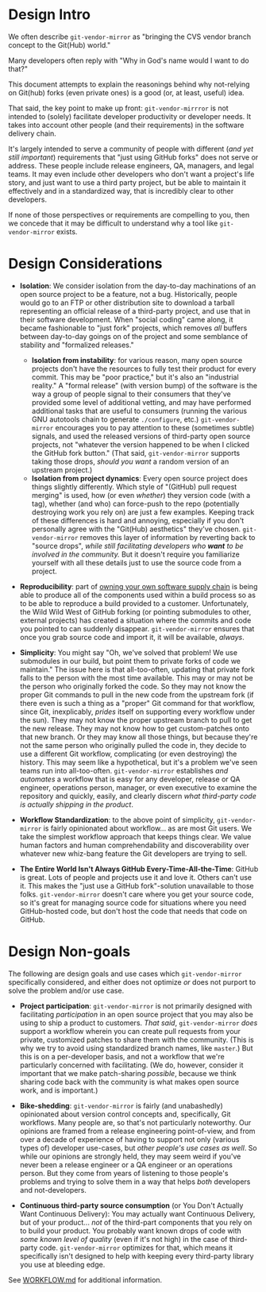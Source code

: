 
# Design Intro

We often describe `git-vendor-mirror` as "bringing the CVS vendor branch concept to the Git(Hub) world."

Many developers often reply with "Why in God's name would I want to do that?"

This document attempts to explain the reasonings behind why not-relying on Git(hub) forks (even private ones) is a good (or, at least, useful) idea. 

That said, the key point to make up front: `git-vendor-mirrror` is not intended to (solely) facilitate developer productivity or developer needs. It takes into account other people (and their requirements) in the software delivery chain.

It's largely intended to serve a community of people with different (_and yet still important_) requirements that "just using GitHub forks" does not serve or address. These people include release engineers, QA, managers, and legal teams. It may even include other developers who don't want a project's life story, and just want to use a third party project, but be able to maintain it effectively and in a standardized way, that is incredibly clear to other developers.

If none of those perspectives or requirements are compelling to you, then we concede that it may be difficult to understand why a tool like `git-vendor-mirror` exists.

# Design Considerations

- **Isolation**: We consider isolation from the day-to-day machinations of an open source project to be a feature, not a bug. Historically, people would go to an FTP or other distribution site to download a tarball representing an official release of a third-party project, and use that in their software development. When "social coding" came along, it became fashionable to "just fork" projects, which removes _all_ buffers between day-to-day goings on of the project and some semblance of stability and "formalized releases."
  - **Isolation from instability**: for various reason, many open source projects don't have the resources to fully test their product for every commit. This may be "poor practice," but it's also an "industrial reality." A "formal release" (with version bump) of the software is the way a group of people signal to their consumers that they've provided some level of additional vetting, and may have performed additional tasks that are useful to consumers (running the various GNU autotools chain to generate `./configure`, etc.) `git-vendor-mirror` encourages you to pay attention to these (sometimes subtle) signals, and used the released versions of third-party open source projects, not "whatever the version happened to be when I clicked the GitHub fork button." (That said, `git-vendor-mirror` supports taking those drops, _should you want_ a random version of an upstream project.)
  - **Isolation from project dynamics**: Every open source project does things slightly differently. Which style of "(GitHub) pull request merging" is used, how (or even _whether_) they version code (with a tag), whether (and who) can force-push to the repo (potentially destroying work you rely on) are just a few examples. Keeping track of these differences is hard and annoying, especially if you don't personally agree with the "Git(Hub) aesthetics" they've chosen. `git-vendor-mirror` removes this layer of information by reverting back to "source drops", _while still facilitating developers who **want** to be involved in the community._ But it doesn't require you familiarize yourself with all these details just to use the source code from a project.


- **Reproducibility**: part of [owning your own software supply chain](http://whoownsmysoftwaresupplychain.com) is being able to produce all of the components used within a build process so as to be able to reproduce a build provided to a customer. Unfortunately, the Wild Wild West of GitHub forking (or pointing submodules to other, external projects) has created a situation where the commits and code you pointed to can suddenly disappear. `git-vendor-mirror` ensures that once you grab source code and import it, it will be available, _always_. 

- **Simplicity**: You might say "Oh, we've solved that problem! We use submodules in our build, but point them to private forks of code we maintain." The issue here is that all-too-often, updating that private fork falls to the person with the most time available. This may or may not be the person who originally forked the code. So they may not know the proper Git commands to pull in the new code from the upstream fork (if there even is such a thing as a "proper" Git command for that workflow, since Git, inexplicably, _prides_ itself on supporting every workflow under the sun). They may not know the proper upstream branch to pull to get the new release. They may not know how to get custom-patches onto that new branch. Or they may know all those things, but because they're not the same person who originally pulled the code in, they decide to use a different Git workflow, complicating (or even destroying) the history. This may seem like a hypothetical, but it's a problem we've seen teams run into all-too-often. `git-vendor-mirror` establishes _and automates_ a workflow that is easy for any developer, release or QA engineer, operations person, manager, or even executive to examine the repository and quickly, easily, and clearly discern _what third-party code is actually shipping in the product_.


- **Workflow Standardization**: to the above point of simplicity, `git-vendor-mirror` is fairly opinionated about workflow... as are most Git users. We take the simplest workflow approach that keeps things clear. We value human factors and human comprehendability and discoverability over whatever new whiz-bang feature the Git developers are trying to sell.

- **The Entire World Isn't Always GitHub Every-Time-All-the-Time**: GitHub is great. Lots of people and projects use it and love it. Others can't use it. This makes the "just use a GitHub fork"-solution unavailable to those folks. `git-vendor-mirror` doesn't care where you get your source code, so it's great for managing source code for situations where you need GitHub-hosted code, but don't host the code that needs that code on GitHub.

# Design Non-goals

The following are design goals and use cases which `git-vendor-mirror` specifically considered, and either does not optimize _or_ does not purport to solve the problem and/or use case.

- **Project participation**: `git-vendor-mirror` is not primarily designed with facilitating _participation_ in an open source project that you may also be using to ship a product to customers. _That said_, `git-vendor-mirror` _does_ support a workflow wherein you can create pull requests from your private, customized patches to share them with the community. (This is why we try to avoid using standardized branch names, like `master`.) But this is on a per-developer basis, and not a workflow that we're particularly concerned with facilitating. (We do, however, consider it important that we make patch-sharing _possible_, because we think sharing code back with the community is what makes open source work, and is important.)

- **Bike-shedding**: `git-vendor-mirror` is fairly (and unabashedly) opinionated about version control concepts and, specifically, Git workflows. Many people are, so that's not particularly noteworthy. Our opinions are framed from a release engineering point-of-view, and from over a decade of experience of having to support not only (various types of) developer use-cases, but _other people's use cases as well_. So while our opinions are strongly held, they may seem weird if you've never been a release engineer or a QA engineer or an operations person. But they come from years of listening to those people's problems and trying to solve them in a way that helps _both_ developers and not-developers.

- **Continuous third-party source consumption** (or You Don't Actually Want Continuous Delivery): You may actually want Continuous Delivery, but of your product... _not_ of the third-part components that you rely on to build your product. You probably want known drops of code with _some known level of quality_ (even if it's not high) in the case of third-party code. `git-vendor-mirror` optimizes for that, which means it specifically isn't designed to help with keeping every third-party library you use at bleeding edge.

See [WORKFLOW.md](https://github.com/preed/git-vendor-mirror/blob/master/WORKFLOW.md) for additional information.
